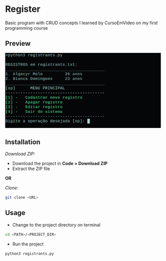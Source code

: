 # Register
Basic program with CRUD concepts I learned by CursoEmVideo on my first programming course

## Preview
![register-preview](./assets/preview.png)

## Installation
*Download ZIP:*
- Download the project in **Code > Download ZIP**
- Extract the ZIP file

**OR**

*Clone:*
```bash
git clone <URL>
```

## Usage
- Change to the project directory on terminal
```bash
cd <PATH>/<PROJECT_DIR>
```
- Run the project
```bash
python3 registrants.py
```
